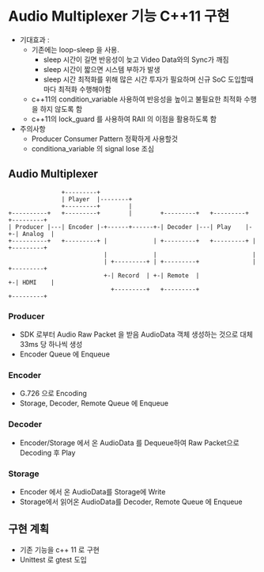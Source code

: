 # Audio Multiplexer 기능 C++11 구현

- 기대효과 :
  - 기존에는 loop-sleep 을 사용.
    - sleep 시간이 길면 반응성이 늦고 Video Data와의 Sync가 깨짐
    - sleep 시간이 짧으면 시스템 부하가 발생
    - sleep 시간 최적화를 위해 많은 시간 투자가 필요하며 신규 SoC 도입할때마다 최적화 수행해야함
  - c++11의 condition_variable 사용하여 반응성을 높이고 불필요한 최적화 수행을 하지 않도록 함
  - c++11의 lock_guard 를 사용하여 RAII 의 이점을 활용하도록 함
- 주의사항
  - Producer Consumer Pattern 정확하게 사용할것
  - conditiona_variable 의 signal lose 조심

## Audio Multiplexer


```
               +---------+             
               | Player  |--------+     
               +---------+        |                      
+----------+   +---------+        |        +---------+   +---------+   +---------+ 
| Producer |---| Encoder |-+------+------+-| Decoder |---| Play    |-+-| Analog  |
+----------+   +---------+ |             | +---------+   +---------+ | +---------+
                           |             |                           |            
                           | +---------+ | +---------+               | +---------+
                           +-| Record  | +-| Remote  |               +-| HDMI    |
                             +---------+   +---------+                 +---------+

```

### Producer
- SDK 로부터 Audio Raw Packet 을 받음
  AudioData 객체 생성하는 것으로 대체
  33ms 당 하나씩 생성
- Encoder Queue 에 Enqueue

### Encoder
- G.726 으로 Encoding 
- Storage, Decoder, Remote Queue 에 Enqueue

### Decoder
- Encoder/Storage 에서 온 AudioData 를 Dequeue하여 Raw Packet으로 Decoding 후 Play

### Storage
- Encoder 에서 온 AudioData를 Storage에 Write
- Storage에서 읽어온 AudioData를 Decoder, Remote Queue 에 Enqueue

## 구현 계획
- 기존 기능을 c++ 11 로 구현
- Unittest 로  gtest 도입

